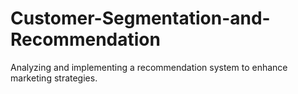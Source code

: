 # Customer-Segmentation-and-Recommendation
Analyzing and implementing a recommendation system to enhance marketing strategies.
